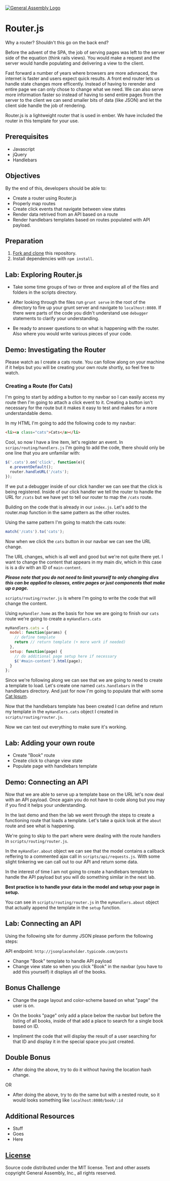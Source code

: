[![General Assembly Logo](https://camo.githubusercontent.com/1a91b05b8f4d44b5bbfb83abac2b0996d8e26c92/687474703a2f2f692e696d6775722e636f6d2f6b6538555354712e706e67)](https://generalassemb.ly/education/web-development-immersive)

# Router.js

Why a router?  Shouldn't this go on the back end?

Before the advent of the SPA, the job of serving pages was left to the server
side of the equation (think rails views).  You would make a request and the
server would handle populating and delivering a view to the client.

Fast forward a number of years where browsers are more advnaced, the internet is
faster and users expect quick results.  A front end router lets us handle state
changes more efficently.  Instead of having to rerender and entire page we can
only chose to change what we need. We can also serve more information faster so
instead of having to send entire pages from the server to the client we can send
smaller bits of data (like JSON) and let the client side handle the job of
rendering.

Router.js is a lightweight router that is used in ember. We have included the
router in this template for your use.

## Prerequisites

-   Javascript
-   jQuery
-   Handlebars

## Objectives

By the end of this, developers should be able to:

-   Create a router using Router.js
-   Properly map routes
-   Create click events that navigate between view states
-   Render data retrived from an API based on a route
-   Render handlebars templates based on routes populated with API payload.

## Preparation

1.  [Fork and clone](https://github.com/ga-wdi-boston/meta/wiki/ForkAndClone)
    this repository.
1.  Install dependencies with `npm install`.

## Lab: Exploring Router.js

-   Take some time groups of two or three and explore all of the files and
    folders in the scripts directory.

-   After looking through the files run `grunt serve` in the root of the
    directory to fire up your grunt server and navigate to `localhost:8080`. If
    there were parts of the code you didn't understand use `debugger` statements
    to clarify your understanding.

-   Be ready to answer questions to on what is happening with the router.  Also
    where you would write various pieces of your code.

## Demo: Investigating the Router

Please watch as I create a cats route.  You can follow along on your machine
if it helps but you will be creating your own route shortly, so feel free to
watch.

### Creating a Route (for Cats)

I'm going to start by adding a button to my navbar so I can easily access my
route then I'm going to attach a click event to it.  Creating a button isn't
necessary for the route but it makes it easy to test and makes for a more
understandable demo.

In my HTML I'm going to add the following code to my navbar:

```html
<li><a class="cats">Cats</a></li>
```

Cool, so now I have a line item, let's register an event. In
`scrips/routing/handlers.js` I'm going to add the code, there should only be
one line that you are unfamilar with:

```js
$('.cats').on('click', function(e){
  e.preventDefault();
  router.handleURL('/cats');
});
```

If we put a debugger inside of our click handler we can see that the click is
being registered.  Inside of our click handler we tell the router to handle the
URL for `/cats` but we have yet to tell our router to map the `/cats` route.

Building on the code that is already in our `index.js`. Let's add to the
router.map function in the same pattern as the other routes.

Using the same pattern I'm going to match the cats route:

```js
match('/cats').to('cats');
```

Now when we click the `cats` button in our navbar we can see the URL change.

The URL changes, which is all well and good but we're not quite there yet. I
want to change the content that appears in my main div, which in this case is
is a div with an ID of `main-content`.

___Please note that you do not need to limit yourself to only changing divs___
___this can be applied to classes, entire pages or just components that___
___make up a page.___

`scripts/routing/router.js` is where I'm going to write the code that will
change the content.

Using `myHandler.home` as the basis for how we are going to finish our `cats`
route we're going to create a `myHandlers.cats`

```js
myHandlers.cats = {
  model: function(params) {
    // define template
    return // return template (+ more work if needed)
  },
  setup: function(page) {
    // do additional page setup here if necessary
    $('#main-content').html(page);
  }
};
```

Since we're following along we can see that we are going to need to create a
template to load. Let's create one named `cats.handlebars` in the handlebars
directory.  And just for now I'm going to populate that with some [Cat Ipsum](http://www.catipsum.com/index.php).

Now that the handlebars template has been created I can define and return my
template in the `myHandlers.cats` object I created in `scripts/routing/router.js`.

Now we can test out everything to make sure it's working.

## Lab: Adding your own route

-   Create "Book" route
-   Create click to change view state
-   Populate page with handlebars template

## Demo: Connecting an API

Now that we are able to serve up a template base on the URL let's now deal
with an API payload.  Once again you do not have to code along but you may if
you find it helps your understanding.

In the last demo and then the lab we went through the steps to create a
functioning route that loads a template.  Let's take a quick look at the `about`
route and see what is happening.

We're going to skip to the part where were dealing with the route handlers in
`scripts/routing/router.js`.

In the `myHandler.about` object we can see that the model contains a callback
reffering to a commented ajax call in `scripts/api/requests.js`.  With some
slight tinkering we can call out to our API and return some data.

In the interest of time I am not going to create a handlebars template to
handle the API payload but you will do something similar in the next lab.

__Best practice is to handle your data in the model and setup your page in__
__setup.__

You can see in `scripts/routing/router.js` in the `myHandlers.about` object that
actually append the template in the `setup` function.

## Lab: Connecting an API

Using the following site for dummy JSON please perform the following steps:

API endpoint: `http://jsonplaceholder.typicode.com/posts`

-   Change "Book" template to handle API payload
-   Change view state so when you click "Book" in the navbar (you have to add
    this yourself) it displays all of the books.

## Bonus Challenge

-   Change the page layout and color-scheme based on what "page" the user is on.

-   On the books "page" only add a place below the navbar but before the
    listing of all books, inside of that add a place to search for a single book based on ID.

-   Impliment the code that will display the result of a user searching for that
    ID and display it in the special space you just created.

## Double Bonus

-   After doing the above, try to do it without having the location hash change.

OR

-  After doing the above, try to do the same but with a nested route, so it
   would looks something like `localhost:8080/book/:id`

## Additional Resources

-   Stuff
-   Goes
-   Here

## [License](LICENSE)

Source code distributed under the MIT license. Text and other assets copyright
General Assembly, Inc., all rights reserved.
